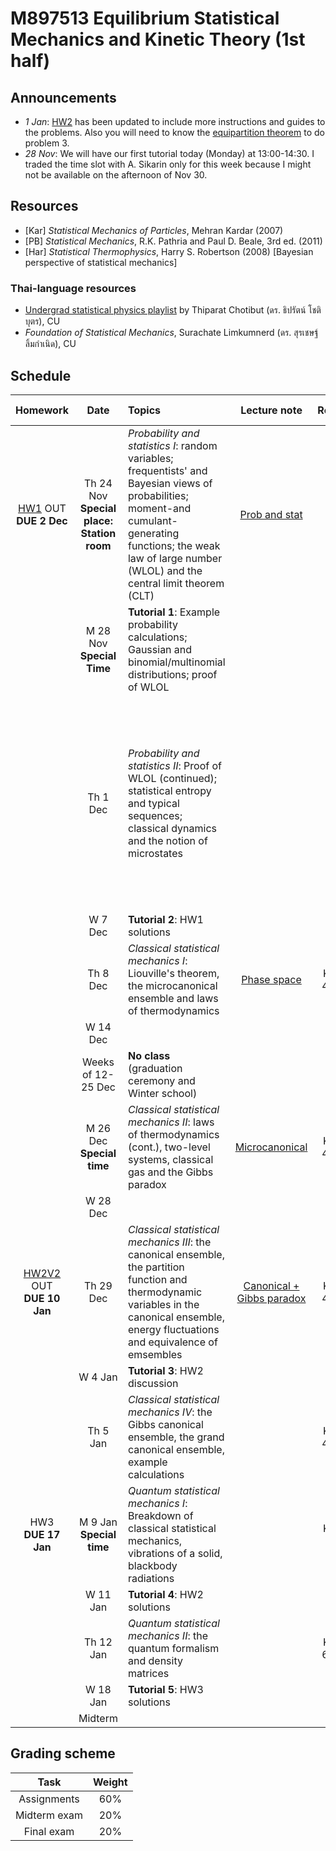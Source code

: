 # M897513 Equilibrium Statistical Mechanics and Kinetic Theory (1st half)

## Announcements

* *1 Jan*: [HW2](https://github.com/Ninnat/M897513-stat-mech-2-2565/blob/main/assignments/hw2.pdf) has been updated to include more instructions and guides to the problems. Also you will need to know the [equipartition theorem](https://github.com/Ninnat/M897513-stat-mech-2-2565/blob/main/lecture-notes/equipartition.pdf) to do problem 3.
* *28 Nov*: We will have our first tutorial today (Monday) at 13:00-14:30. I traded the time slot with A. Sikarin only for this week because I might not be available on the afternoon of Nov 30.  

## Resources

* [Kar] *Statistical Mechanics of Particles*, Mehran Kardar (2007) 
* [PB] *Statistical Mechanics*, R.K. Pathria and Paul D. Beale, 3rd ed. (2011) 
* [Har] *Statistical Thermophysics*, Harry S. Robertson (2008) [Bayesian perspective of statistical mechanics]

### Thai-language resources

* [Undergrad statistical physics playlist](https://www.youtube.com/playlist?list=PL0XuSm2_1reOH2Zsr0gKNA1uRCJ290eco) by Thiparat Chotibut (ดร. ธิปรัตน์ โชติบุตร), CU
* *Foundation of Statistical Mechanics*, Surachate Limkumnerd (ดร. สุรเชษฐ์ ลิ้มกำเนิด), CU

## Schedule

|Homework|Date| Topics |Lecture note|Resources|Additional resources|
|:------:|:--:|:-------|:----------:|:--------:|:-------------------|
|[HW1](https://github.com/Ninnat/M897513-stat-mech-2-2565/blob/main/assignments/hw1.pdf) OUT <br> **DUE 2 Dec**|Th 24 Nov <br> **Special place: Station room**|*Probability and statistics I*: random variables; frequentists' and Bayesian views of probabilities; moment-and cumulant-generating functions; the weak law of large number (WLOL) and the central limit theorem (CLT)|[Prob and stat](https://github.com/Ninnat/M897513-stat-mech-2-2565/blob/main/lecture-notes/StatV2.pdf) |Kar 2|
||M 28 Nov <br> **Special Time**|**Tutorial 1**: Example probability calculations; Gaussian and binomial/multinomial distributions; proof of WLOL|||[Bayesian Versus Orthodox Statistics: Which Side Are You On?](http://www.lifesci.sussex.ac.uk/home/Zoltan_Dienes/Dienes%202011%20Bayes.pdf), Zoltan Dienes (The shark example)
||Th 1 Dec|*Probability and statistics II*: Proof of WLOL (continued); statistical entropy and typical sequences; classical dynamics and the notion of microstates||Kar 2|<br> [A Mathematical Theory of Communication](https://people.math.harvard.edu/~ctm/home/text/others/shannon/entropy/entropy.pdf), Claude E. Shannon (One of the all-time classic scientific papers. it asks fundamental questions that define the field of information theory and solves them using the notion of entropy.)
||W 7 Dec| **Tutorial 2**: HW1 solutions
||Th 8 Dec|*Classical statistical mechanics I*: Liouville's theorem, the microcanonical ensemble and laws of thermodynamics|[Phase space](https://github.com/Ninnat/M897513-stat-mech-2-2565/blob/main/lecture-notes/phase-space.pdf)|Kar 4.1-4.2, PB  2
||W 14 Dec|
||Weeks of 12-25 Dec|**No class** (graduation ceremony and Winter school) <br> 
||M 26 Dec <br> **Special time**|*Classical statistical mechanics II*: laws of thermodynamics (cont.), two-level systems, classical gas and the Gibbs paradox|[Microcanonical](https://github.com/Ninnat/M897513-stat-mech-2-2565/blob/main/lecture-notes/Microcanonical.pdf)|Kar 4.3-4.5, PB 1|[The Gibbs paradox](https://www.damtp.cam.ac.uk/user/tong/statphys/jaynes.pdf), Edwin T. Jaynes
||W 28 Dec|
|[HW2V2](https://github.com/Ninnat/M897513-stat-mech-2-2565/blob/main/assignments/hw2.pdf) OUT <br> **DUE 10 Jan**|Th 29 Dec|*Classical statistical mechanics III*: the canonical ensemble, the partition function and thermodynamic variables in the canonical ensemble, energy fluctuations and equivalence of emsembles|[Canonical + Gibbs paradox](https://github.com/Ninnat/M897513-stat-mech-2-2565/blob/main/lecture-notes/Canonical.pdf)|Kar 4.6-4.7, PB 3|You may need to review the concepts of thermodynamics potentials namely the enthalpy, the free energy, the Gibbs free energy and so on.
||W 4 Jan|**Tutorial 3**: HW2 discussion
|| Th 5 Jan|*Classical statistical mechanics IV*: the Gibbs canonical ensemble, the grand canonical ensemble, example calculations||Kar 4.8-4.9, PB 4
|HW3 <br> **DUE 17 Jan**|M 9 Jan <br> **Special time**|*Quantum statistical mechanics I*: Breakdown of classical statistical mechanics, vibrations of a solid, blackbody radiations|| Kar 6.1-6.3
||W 11 Jan|**Tutorial 4**: HW2 solutions
||Th 12 Jan|*Quantum statistical mechanics II*: the quantum formalism and density matrices||Kar 6.4-6.5, PB 5
||W 18 Jan|**Tutorial 5**: HW3 solutions
||Midterm|

<!--
|||*Classical statistical mechanics II*: laws of thermodynamics (cont.), two-level systems, classical gas and the Gibbs paradox||Kar 4.3-4.5, PB 1| You may need to review the concepts of thermodynamics potentials namely the enthalpy, the free energy, the Gibbs free energy and so on.
|||*Classical statistical mechanics III*: the canonical ensemble, the partition function and thermodynamic variables in the canonical ensemble, energy fluctuations and equilivalence of emsembles||Kar 4.6-4.7, PB 3
|||*Classical statistical mechanics IV*: the Gibbs canonical ensemble, the grand canonical ensemble, example calculations||Kar 4.8-4.9, PB 4
|||*Kinetic theory I*: the BBGKY hierarchy, Boltzmann equation, the H-theorem and irreversibility||Kar 3.3-3.5|-->



## Grading scheme
|Task|Weight|
|:------:|:--:|
|Assignments|60%|
|Midterm exam|20%|
|Final exam|20%|

<!--Scanning the QR code below will bring you to this repository.

<p align="center">
  <img height="300" src="qr-code.png">
</p>-->

